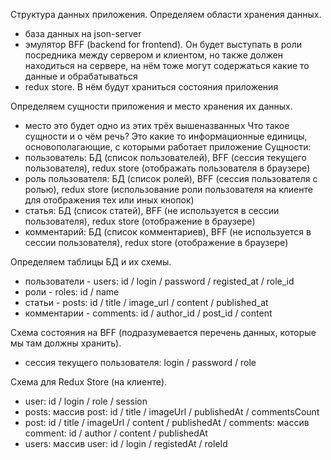 Структура данных приложения.
   Определяем области хранения данных.
-   база данных на json-server
-   эмулятор BFF (backend for frontend). Он будет выступать в роли посредника между сервером и клиентом, но также должен находиться на сервере, на нём тоже могут содержаться какие то данные и обрабатываться
-   redux store. В нём будут храниться состояния приложения

Определяем сущности приложения и место хранения их данных.
-   место это будет одно из этих трёх вышеназванных
    Что такое сущности и о чём речь? Это какие то информационные единицы, основополагающие, с которыми работает приложение
    Сущности:
-   пользователь: БД (список пользователей), BFF (сессия текущего пользователя), redux store (отображать пользователя в браузере)
-   роль пользователя: БД (список ролей), BFF (сессия пользователя с ролью), redux store (использование роли пользователя на клиенте для отображения тех или иных кнопок)
-   статья: БД (список статей), BFF (не используется в сессии пользователя), redux store (отображение в браузере)
-   комментарий: БД (список комментариев), BFF (не используется в сессии пользователя), redux store (отображение в браузере)

Определяем таблицы БД и их схемы.
-   пользователи - users: id / login / password / registed_at / role_id
-   роли - roles: id / name
-   статьи - posts: id / title / image_url / content / published_at
-   комментарии - comments: id / author_id / post_id / content

Схема состояния на BFF (подразумевается перечень данных, которые мы там должны хранить).
-   сессия текущего пользователя: login / password / role

Cхема для Redux Store (на клиенте).
-   user: id / login / role / session
-   posts: массив post: id / title / imageUrl / publishedAt / commentsCount
-   post: id / title / imageUrl / content / publishedAt / comments: массив comment: id / author / content / publishedAt
-   users: массив user: id / login / registedAt / roleId
